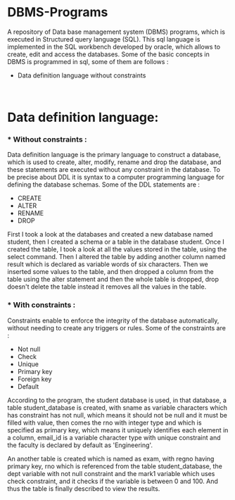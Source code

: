 # DBMS-Programs
A repository of Data base management system (DBMS) programs, which is executed in Structured query language (SQL). This sql language is implemented in the SQL workbench developed by oracle, which allows to create, edit and access the databases. Some of the basic concepts in DBMS is programmed in sql, some of them are follows : 

* Data definition language without constraints
<br/>

# **Data definition language**:

### * Without constraints : 

Data definition language is the primary language to construct a database, which is used to create, alter, modify, rename and drop the database, and these statements are executed without any constraint in the database. To be precise about DDL it is syntax to a computer programming language for defining the database schemas. Some of the DDL statements are :

* CREATE
* ALTER
* RENAME
* DROP

First I took a look at the databases and created a new database named student, then I created a schema or a table in the database student. Once I created the table, I took a look at all the values stored in the table, using the select command. Then I altered the table by adding another column named result which is declared as variable words of six characters. Then we inserted some values to the table, and then dropped a column from the table using the alter statement and then the whole table is dropped, drop doesn't delete the table instead it removes all the values in the table.

### * With constraints : 

Constraints enable to enforce the integrity of the database automatically, without needing to create any triggers or rules. Some of the constraints are :

* Not null
* Check
* Unique
* Primary key
* Foreign key
* Default

According to the program, the student database is used, in that database, a table student_database is created, with sname as variable characters which has constraint has not null, which means it should not be null and it must be filled with value, then comes the rno with integer type and which is specified as primary key, which means it uniquely identifies each element in a column, email_id is a variable character type with unique constraint and the faculty is declared by default as 'Engineering'.

An another table is created which is named as exam, with regno having primary key, rno which is referenced from the table student_database, the dept variable with not null constraint and the mark1 variable which uses check constraint, and it checks if the variable is between 0 and 100. And thus the table is finally described to view the results.
